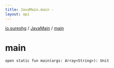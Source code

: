 ```yaml
---
title: JavaMain.main - 
layout: api
---
```


<div class='api-docs-breadcrumbs'><a href="../index.html">io.sureshg</a> / <a href="index.html">JavaMain</a> / <a href=".">main</a></div>

# main

<div class="signature"><code><span class="keyword">open</span> <span class="keyword">static</span> <span class="keyword">fun </span><span class="identifier">main</span><span class="symbol">(</span><span class="parameterName" id="io.sureshg.JavaMain$main(kotlin.Array((kotlin.String)))/args">args</span><span class="symbol">:</span>&nbsp;<span class="identifier">Array</span><span class="symbol">&lt;</span><span class="identifier">String</span><span class="symbol">&gt;</span><span class="symbol">)</span><span class="symbol">: </span><span class="identifier">Unit</span></code></div>

